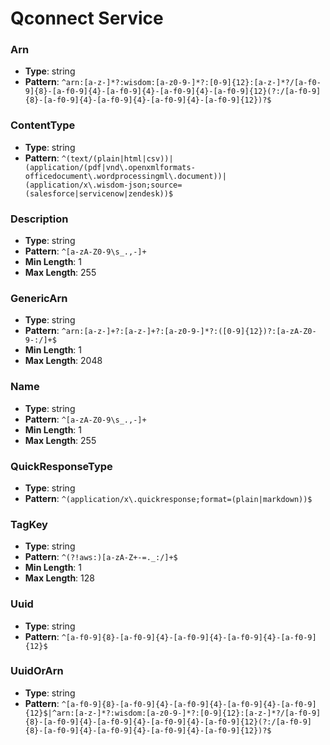 # Qconnect Service

### Arn
- **Type**: string
- **Pattern**: `^arn:[a-z-]*?:wisdom:[a-z0-9-]*?:[0-9]{12}:[a-z-]*?/[a-f0-9]{8}-[a-f0-9]{4}-[a-f0-9]{4}-[a-f0-9]{4}-[a-f0-9]{12}(?:/[a-f0-9]{8}-[a-f0-9]{4}-[a-f0-9]{4}-[a-f0-9]{4}-[a-f0-9]{12})?$`

### ContentType
- **Type**: string
- **Pattern**: `^(text/(plain|html|csv))|(application/(pdf|vnd\.openxmlformats-officedocument\.wordprocessingml\.document))|(application/x\.wisdom-json;source=(salesforce|servicenow|zendesk))$`

### Description
- **Type**: string
- **Pattern**: `^[a-zA-Z0-9\s_.,-]+`
- **Min Length**: 1
- **Max Length**: 255

### GenericArn
- **Type**: string
- **Pattern**: `^arn:[a-z-]+?:[a-z-]+?:[a-z0-9-]*?:([0-9]{12})?:[a-zA-Z0-9-:/]+$`
- **Min Length**: 1
- **Max Length**: 2048

### Name
- **Type**: string
- **Pattern**: `^[a-zA-Z0-9\s_.,-]+`
- **Min Length**: 1
- **Max Length**: 255

### QuickResponseType
- **Type**: string
- **Pattern**: `^(application/x\.quickresponse;format=(plain|markdown))$`

### TagKey
- **Type**: string
- **Pattern**: `^(?!aws:)[a-zA-Z+-=._:/]+$`
- **Min Length**: 1
- **Max Length**: 128

### Uuid
- **Type**: string
- **Pattern**: `^[a-f0-9]{8}-[a-f0-9]{4}-[a-f0-9]{4}-[a-f0-9]{4}-[a-f0-9]{12}$`

### UuidOrArn
- **Type**: string
- **Pattern**: `^[a-f0-9]{8}-[a-f0-9]{4}-[a-f0-9]{4}-[a-f0-9]{4}-[a-f0-9]{12}$|^arn:[a-z-]*?:wisdom:[a-z0-9-]*?:[0-9]{12}:[a-z-]*?/[a-f0-9]{8}-[a-f0-9]{4}-[a-f0-9]{4}-[a-f0-9]{4}-[a-f0-9]{12}(?:/[a-f0-9]{8}-[a-f0-9]{4}-[a-f0-9]{4}-[a-f0-9]{4}-[a-f0-9]{12})?$`

